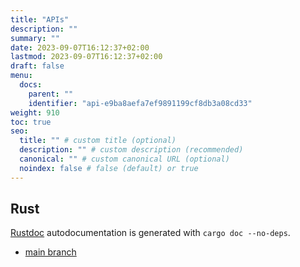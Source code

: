 ```yaml
---
title: "APIs"
description: ""
summary: ""
date: 2023-09-07T16:12:37+02:00
lastmod: 2023-09-07T16:12:37+02:00
draft: false
menu:
  docs:
    parent: ""
    identifier: "api-e9ba8aefa7ef9891199cf8db3a08cd33"
weight: 910
toc: true
seo:
  title: "" # custom title (optional)
  description: "" # custom description (recommended)
  canonical: "" # custom canonical URL (optional)
  noindex: false # false (default) or true
---
```

## Rust
[Rustdoc](https://doc.rust-lang.org/rustdoc/index.html) autodocumentation is generated with `cargo doc --no-deps`.
- [main branch](/symcurve/rust/symcurve/index.html)
